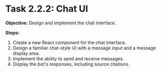 # Task 2.2.2: Chat UI

**Objective:** Design and implement the chat interface.

**Steps:**

1.  Create a new React component for the chat interface.
2.  Design a familiar chat-style UI with a message input and a message display area.
3.  Implement the ability to send and receive messages.
4.  Display the bot's responses, including source citations.
